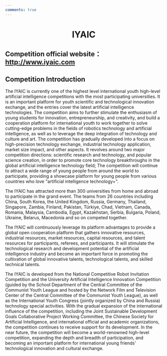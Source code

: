 ```yaml
---
comments: true
---
```


# <center>IYAIC</center>  

## Competition official website：http://www.iyaic.com

## Competition Introduction

The IYAIC is currently one of the highest level international youth high-level artificial intelligence competitions with the most participating universities. It is an important platform for youth scientific and technological innovation exchange, and the entries cover the latest artificial intelligence technologies. The competition aims to further stimulate the enthusiasm of young students for innovation, entrepreneurship, and creativity, and build a cooperation platform for international youth to work together to solve cutting-edge problems in the fields of robotics technology and artificial intelligence, as well as to leverage the deep integration of technology and culture and art. The competition has gradually developed into a focus on high-precision technology exchange, industrial technology application, market size impact, and other aspects. It revolves around two major competition directions: scientific research and technology, and popular science creation, in order to promote core technology breakthroughs in the global artificial intelligence technology field; The competition will continue to attract a wide range of young people from around the world to participate, providing a showcase platform for young people from various countries who love "artificial intelligence technology+".

The IYAIC has attracted more than 300 universities from home and abroad to participate in the grand event. The teams from 26 countries including China, South Korea, the United Kingdom, Russia, Germany, Thailand, Singapore, Zambia, Finland, Pakistan, Türkiye, Chad, Vietnam, Canada, Romania, Malaysia, Cambodia, Egypt, Kazakhstan, Serbia, Bulgaria, Poland, Ukraine, Belarus, Macedonia and so on competed together.

The IYAIC will continuously leverage its platform advantages to provide a global open cooperation platform that gathers innovative resources, industrial resources, market resources, capital resources, and talent resources for participants, referees, and participants. It will stimulate the technological research and development potential of the artificial intelligence industry and become an important force in promoting the cultivation of global innovative talents, technological talents, and skilled technical talents.

The IYAIC is developed from the National Competitive Robot Invitation Competition and the University Artificial Intelligence Innovation Competition (guided by the School Department of the Central Committee of the Communist Youth League and hosted by the Network Film and Television Center of the Central Committee of the Communist Youth League), as well as the International Youth Congress (jointly organized by China and Russia) technology special activities. With the gradual expansion of the international influence of the competition, including the Joint Sustainable Development Goals Collaborative Project Working Committee, the Chinese Society for Artificial Intelligence, and international official and academic organizations, the competition continues to receive support for its development. In the near future, the competition will become a world-renowned high-level competition, expanding the depth and breadth of participation, and becoming an important platform for international young friends' technological innovation and cultural exchange.